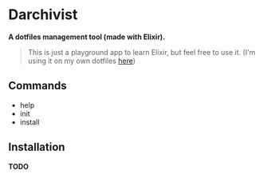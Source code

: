 # Darchivist
**A dotfiles management tool (made with Elixir).**

> This is just a playground app to learn Elixir, but feel free to use it.
> (I'm using it on my own dotfiles [here](https://github.com/victor-am/dotfiles))

## Commands
- help
- init
- install

## Installation
**TODO**
